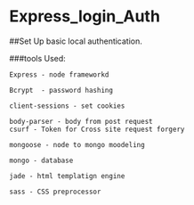 # Express_login_Auth


##Set Up basic local authentication.

###tools Used:

    Express - node frameworkd

    Bcrypt  - password hashing

    client-sessions - set cookies

    body-parser - body from post request
    csurf - Token for Cross site request forgery

    mongoose - node to mongo moodeling

    mongo - database

    jade - html templatign engine

    sass - CSS preprocessor
